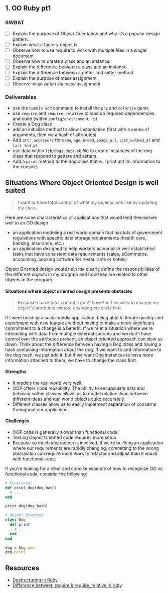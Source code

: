 ## 1. OO Ruby pt1
### SWBAT

- [ ] Explain the purpose of Object Orientation and why it’s a popular design pattern.
- [ ] Explain what a factory object is
- [ ] Observe how to use require to work with multiple files in a single document
- [ ] Observe how to create a class and an instance
- [ ] Explain the difference between a class and an instance
- [ ] Explain the difference between a getter and setter method
- [ ] Explain the purpose of mass assignment
- [ ] Observe initialization via mass assignment

### Deliverables

- use the `bundle add` command to install the `pry` and `colorize` gems
- use `require` and `require_relative` to load up required dependencies and code (within `config/environment.rb`)
- Create a Dog class 
- add an initialize method to allow instantiation (first with a series of arguments, then via a hash of attributes)
- Add `attr_accessors` for `name`, `age`, `breed`, `image_url`, `last_walked_at` and `last_fed_at`
- use data within `lib/dogs_data.rb` file to create instances of the dog class that respond to getters and setters.
- Add a `print` method to the dog class that will print out its information to the console.

## Situations Where Object Oriented Design is well suited
>I want to have total control of what my objects look like by updating my class.

Here are some characteristics of applications that would lend themselves well to an OO design

- an application modeling a real world domain that has lots of government regulations with specific data storage requirements (health care, banking, insurance, etc.)
- an application designed to help workers accomplish well established tasks that have consistent data requirements (sales, eCommerce, accounting, booking software for restaurants or hotels) 

Object Oriented design would help me clearly define the responsibilities of the different objects in my program and how they are related to other objects in the program. 

#### Situations where object oriented design presents obstacles
>Because I have total control, I don't have the flexibility to change my object's attributes without changing my class first.

If I were building a social media application, being able to iterate quickly and experiment with new features without having to make a more significant commitment to a change is a benefit. If we're in a situation where we're interacting with data from multiple external sources and we don't have control over the attributes present, an object oriented approach can slow us down. Think about the difference between having a Dog class and having a hash containing information about the dog. If we want to add information to the dog hash, we just add it, but if we want Dog instances to have more information attached to them, we have to change the class first.

#### Strengths
- It models the real world very well.
- OOP offers code reusability. The ability to encapsulate data and behavior within classes allows us to model relationships between different ideas and real world objects quite accurately.
- Different classes allow us to easily implement separation of concerns throughout our application.

#### Challenges
- OOP code is generally slower than functional code. 
- Testing Object Oriented code requires more setup
- Because so much abstraction is involved, if we're building an application where our requirements are rapidly changing, committing to the wrong abstraction can require more work to refactor and adjust than it would with functional code.

If you're looking for a clear and concise example of how to recognize OO vs functional code, consider the following:

```rb
# Functional
def print_dog(dog_hash)
  # ...
end

print_dog(dog_hash)

# Object Oriented
class Dog
  def print
    # ...
  end
end

dog = Dog.new
dog.print
```

## Resources
- [Destructuring in Ruby](https://jsarbada.wordpress.com/2019/02/05/destructuring-with-ruby/)
- [Difference between require & require_relative in ruby](https://stackoverflow.com/questions/3672586/what-is-the-difference-between-require-relative-and-require-in-ruby)
